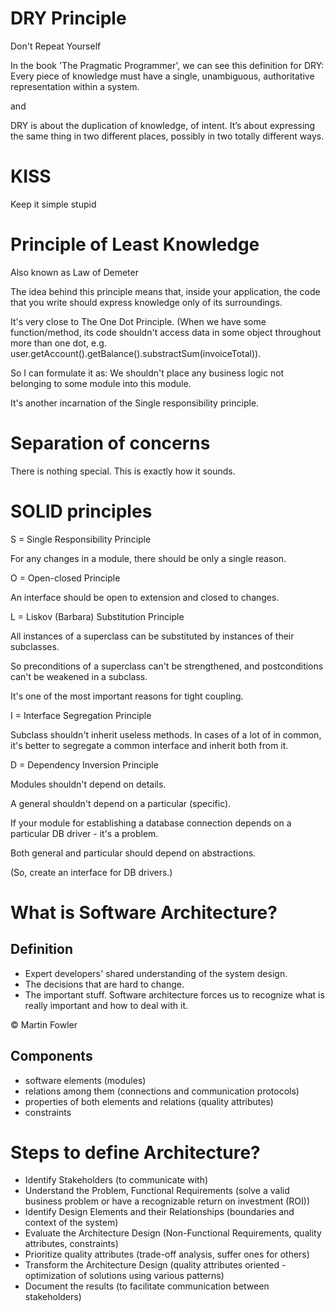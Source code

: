 # DRY Principle

Don't Repeat Yourself

In the book 'The Pragmatic Programmer', we can see this definition for DRY: Every piece of knowledge must have a single, unambiguous, authoritative representation within a system.

and

DRY is about the duplication of knowledge, of intent. It’s about expressing the same thing in two different places, possibly in two totally different ways.

# KISS

Keep it simple stupid

# Principle of Least Knowledge

Also known as Law of Demeter

The idea behind this principle means that, inside your application, the code that you write should express knowledge only of its surroundings.

It's very close to The One Dot Principle. (When we have some function/method, its code shouldn't access data in some object throughout more than one dot, e.g. user.getAccount().getBalance().substractSum(invoiceTotal)).

So I can formulate it as: We shouldn't place any business logic not belonging to some module into this module.

It's another incarnation of the Single responsibility principle.

# Separation of concerns

There is nothing special. This is exactly how it sounds.

# SOLID principles
S = Single Responsibility Principle

For any changes in a module, there should be only a single reason.

O = Open-closed Principle

An interface should be open to extension and closed to changes.

L = Liskov (Barbara) Substitution Principle

All instances of a superclass can be substituted by instances of their subclasses.

So preconditions of a superclass can't be strengthened, and postconditions can't be weakened in a subclass.

It's one of the most important reasons for tight coupling.

I = Interface Segregation Principle

Subclass shouldn't inherit useless methods. In cases of a lot of in common, it's better to segregate a common interface and inherit both from it.

D = Dependency Inversion Principle

Modules shouldn't depend on details.

A general shouldn't depend on a particular (specific).

If your module for establishing a database connection depends on a particular DB driver - it's a problem.

Both general and particular should depend on abstractions.

(So, create an interface for DB drivers.)


# What is Software Architecture?


## Definition

- Expert developers' shared understanding of the system design.
- The decisions that are hard to change.
- The important stuff. Software architecture forces us to recognize what is really important and how to deal with it.

© Martin Fowler

## Components

- software elements (modules)
- relations among them (connections and communication protocols)
- properties of both elements and relations (quality attributes)
- constraints

# Steps to define Architecture?

- Identify Stakeholders (to communicate with)
- Understand the Problem, Functional Requirements (solve a valid business problem or have a recognizable return on investment (ROI))
- Identify Design Elements and their Relationships (boundaries and context of the system)
- Evaluate the Architecture Design (Non-Functional Requirements, quality attributes, constraints)
- Prioritize quality attributes (trade-off analysis, suffer ones for others)
- Transform the Architecture Design (quality attributes oriented - optimization of solutions using various patterns)
- Document the results (to facilitate communication between stakeholders)

